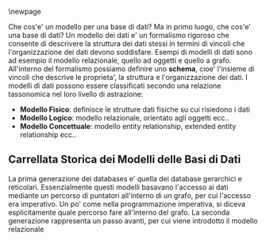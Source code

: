 \newpage

Che cos'e' un modello per una base di dati? Ma in primo luogo, che cos'e' una base di dati?
Un modello dei dati e' un formalismo rigoroso che consente di descrivere la
struttura dei dati stessi in termini di vincoli che l'organizzazione dei dati
devono soddisfare. Esempi di modelli di dati sono ad esempio il modello
relazionale, quello ad oggetti e quello a grafo.
All'interno del formalismo possiamo definire uno **schema**, cioe' l'insieme di
vincoli che descrive le proprieta', la struttura e l'organizzazione dei dati.
I modelli di dati possono essere classificati secondo una relazione tassonomica
nel loro livello di astrazione:

* **Modello Fisico**: definisce le strutture dati fisiche su cui risiedono i dati
* **Modello Logico**: modello relazionale, orientato agli oggetti ecc..
* **Modello Concettuale**: modello entity relationship, extended entity relationship
  ecc..

## Carrellata Storica dei Modelli delle Basi di Dati
La prima generazione dei databases e' quella dei database gerarchici e
reticolari. Essenzialmente questi modelli basavano l'accesso ai dati mediante un
percorso di puntatori all'interno di un grafo, per cui l'accesso era imperativo.
Un po' come nella programmazione imperativa, si diceva esplicitamente quale
percorso fare all'interno del grafo.
La seconda generazione rappresenta un passo avanti, per cui viene introdotto il
modello relazionale 
